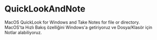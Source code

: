 # QuickLookAndNote
MacOS QuickLook for Windows and Take Notes for file or directory.
MacOS'ta Hızlı Bakış özelliğini Windows'a getiriyoruz ve Dosya/Klasör için Notlar alabiliyoruz.
